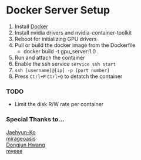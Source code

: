 # Docker Server Setup

1. Install [Docker](https://docs.docker.com/engine/install/)
2. Install nvidia drivers and nvidia-container-toolkit
3. Reboot for initializing GPU drivers
4. Pull or build the docker image from the Dockerfile
	* docker build -t gpu\_server:1.0 .
5. Run and attach the container
6. Enable the ssh service ```service ssh start```
7. ```ssh [username]@[ip] -p [port number]```
8. Press ```Ctrl+P``` ```Ctrl+Q``` to detatch the container

### TODO
* Limit the disk R/W rate per container

### Special Thanks to...
[Jaehyun-Ko](https://github.com/jaehyun-ko)  
[mirageoasis](https://github.com/mirageoasis)  
[Dongjun Hwang](https://github.com/dongjunhwang)  
[myeee](https://github.com/mye280c37)
